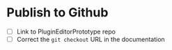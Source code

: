 # Publish to Github

* [ ] Link to PluginEditorPrototype repo
* [ ] Correct the `git checkout` URL in the documentation